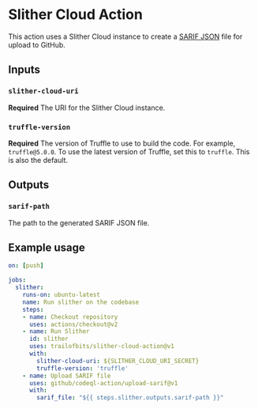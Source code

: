 # Slither Cloud Action

This action uses a Slither Cloud instance to create a [SARIF JSON](https://docs.github.com/en/github/finding-security-vulnerabilities-and-errors-in-your-code/uploading-a-sarif-file-to-github) file for upload to GitHub.

## Inputs

### `slither-cloud-uri`

**Required** The URI for the Slither Cloud instance.

### `truffle-version`

**Required** The version of Truffle to use to build the code. For example, `truffle@5.0.0`. To use the
latest version of Truffle, set this to `truffle`. This is also the default.

## Outputs

### `sarif-path`

The path to the generated SARIF JSON file.

## Example usage

```yaml
on: [push]

jobs:
  slither:
    runs-on: ubuntu-latest
    name: Run slither on the codebase
    steps:
    - name: Checkout repository
      uses: actions/checkout@v2
    - name: Run Slither
      id: slither
      uses: trailofbits/slither-cloud-action@v1
      with:
        slither-cloud-uri: ${SLITHER_CLOUD_URI_SECRET}
        truffle-version: 'truffle'
    - name: Upload SARIF file
      uses: github/codeql-action/upload-sarif@v1
      with:
        sarif_file: "${{ steps.slither.outputs.sarif-path }}"
```
